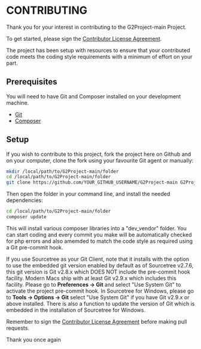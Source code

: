 # CONTRIBUTING

Thank you for your interest in contributing to the G2Project-main Project.

To get started, please sign the <a href="https://www.clahub.com/agreements/dakanji/G2Project-main">Contributor License Agreement</a>. 

The project has been setup with resources to ensure that your contributed code meets the coding style requirements with a minimum of effort on your part.

## Prerequisites

You will need to have Git and Composer installed on your development machine.

- [Git](https://git-scm.com/)
- [Composer](https://getcomposer.org/)

## Setup

If you wish to contribute to this project, fork the project here on Github and on your computer, clone the fork using your favourite Git agent or manually:

```bash
mkdir /local/path/to/G2Project-main/folder
cd /local/path/to/G2Project-main/folder
git clone https://github.com/YOUR_GITHUB_USERNAME/G2Project-main G2Project-main
```


Then open the folder in your command line, and install the needed dependencies:

```bash
cd /local/path/to/G2Project-main/folder
composer update
```

This will install various composer libraries into a "dev_vendor" folder.
You can start coding and every commit you make will be automatically checked for php errors and also amemded to match the code style as required using a Git pre-commit hook.

If you use Sourcetree as your Git Client, note that it installs with the option to use the embedded git version enabled by default as of Sourcetree v2.7.6, this git version is Git v2.8.x which DOES NOT include the pre-commit hook facility.
Modern Macs ship with at least Git v2.9.x which includes this facility. Please go to **Preferences -> Git** and select "Use System Git" to activate the project pre-commit hook. In Sourcetree for Windows, please go to **Tools -> Options -> Git** select "Use System Git" if you have Git v2.9.x or above installed. There is also a function to update the version of Git which is embedded in the installation of Sourcetree for Windows.
 
Remember to sign the <a href="https://www.clahub.com/agreements/dakanji/G2Project-main">Contributor License Agreement</a> before making pull requests.

Thank you once again
